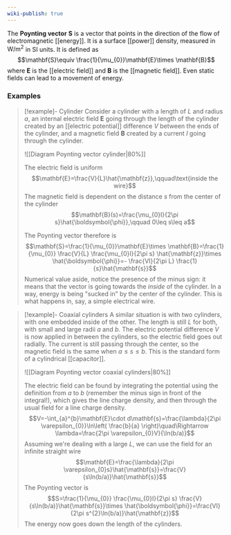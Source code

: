 ```yaml
---
wiki-publish: true
---
```

The **Poynting vector** $\mathbf{S}$ is a vector that points in the direction of the flow of electromagnetic [[energy]]. It is a surface [[power]] density, measured in $\text{W/m}^{2}$ in SI units. It is defined as
$$\mathbf{S}\equiv \frac{1}{\mu_{0}}\mathbf{E}\times \mathbf{B}$$
where $\mathbf{E}$ is the [[electric field]] and $\mathbf{B}$ is the [[magnetic field]]. Even static fields can lead to a movement of energy.
### Examples
> [!example]- Cylinder
> Consider a cylinder with a length of $L$ and radius $a$, an internal electric field $\mathbf{E}$ going through the length of the cylinder created by an [[electric potential]] difference $V$ between the ends of the cylinder, and a magnetic field $\mathbf{B}$ created by a current $I$ going through the cylinder.
> 
> ![[Diagram Poynting vector cylinder|80%]]
> 
> The electric field is uniform
> $$\mathbf{E}=\frac{V}{L}\hat{\mathbf{z}},\qquad\text{inside the wire}$$
> The magnetic field is dependent on the distance $s$ from the center of the cylinder
> $$\mathbf{B}(s)=\frac{\mu_{0}I}{2\pi s}\hat{\boldsymbol{\phi}},\qquad 0\leq s\leq a$$
> 
> The Poynting vector therefore is
> $$\mathbf{S}=\frac{1}{\mu_{0}}\mathbf{E}\times \mathbf{B}=\frac{1}{\mu_{0}} \frac{V}{L} \frac{\mu_{0}I}{2\pi s} \hat{\mathbf{z}}\times \hat{\boldsymbol{\phi}}=- \frac{VI}{2\pi L} \frac{1}{s}\hat{\mathbf{s}}$$
> Numerical value aside, notice the presence of the minus sign: it means that the vector is going towards the *inside* of the cylinder. In a way, energy is being "sucked in" by the center of the cylinder. This is what happens in, say, a simple electrical wire.

> [!example]- Coaxial cylinders
> A similar situation is with two cylinders, with one embedded inside of the other. The length is still $L$ for both, with small and large radii $a$ and $b$. The electric potential difference $V$ is now applied in between the cylinders, so the electric field goes out radially. The current is still passing through the center, so the magnetic field is the same when $a\leq s\leq b$. This is the standard form of a cylindrical [[capacitor]].
> 
> ![[Diagram Poynting vector coaxial cylinders|80%]]
> 
> The electric field can be found by integrating the potential using the definition from $a$ to $b$ (remember the minus sign in front of the integral!), which gives the line charge density, and then through the usual field for a line charge density.
> $$V=-\int_{a}^{b}\mathbf{E}\cdot d\mathbf{s}=\frac{\lambda}{2\pi \varepsilon_{0}}\ln\left( \frac{b}{a} \right)\quad\Rightarrow \lambda=\frac{2\pi \varepsilon_{0}V}{\ln(b/a)}$$
> Assuming we're dealing with a large $L$, we can use the field for an infinite straight wire
> $$\mathbf{E}=\frac{\lambda}{2\pi \varepsilon_{0}s}\hat{\mathbf{s}}=\frac{V}{s\ln(b/a)}\hat{\mathbf{s}}$$
> The Poynting vector is
> $$S=\frac{1}{\mu_{0}} \frac{\mu_{0}I}{2\pi s} \frac{V}{s\ln(b/a)}\hat{\mathbf{s}}\times \hat{\boldsymbol{\phi}}=\frac{VI}{2\pi s^{2}\ln(b/a)}\hat{\mathbf{z}}$$
> The energy now goes down the length of the cylinders.
